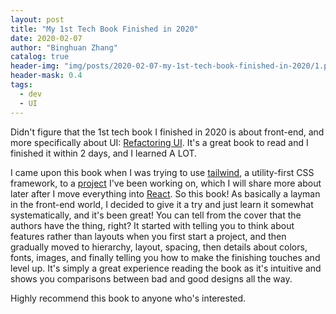 ```yaml
---
layout: post
title: "My 1st Tech Book Finished in 2020"
date: 2020-02-07
author: "Binghuan Zhang"
catalog: true
header-img: "img/posts/2020-02-07-my-1st-tech-book-finished-in-2020/1.png"
header-mask: 0.4
tags:
  - dev
  - UI
---
```


Didn't figure that the 1st tech book I finished in 2020 is about front-end, and more specifically about UI: [Refactoring UI](https://refactoringui.com/book/). It's a great book to read and I finished it within 2 days, and I learned A LOT.

I came upon this book when I was trying to use [tailwind](https://tailwindcss.com/), a utility-first CSS framework, to a [project](https://github.com/estepona/douban.fm-electron) I've been working on, which I will share more about later after I move everything into [React](https://reactjs.org/). So this book! As basically a layman in the front-end world, I decided to give it a try and just learn it somewhat systematically, and it's been great! You can tell from the cover that the authors have the thing, right? It started with telling you to think about features rather than layouts when you first start a project, and then gradually moved to hierarchy, layout, spacing, then details about colors, fonts, images, and finally telling you how to make the finishing touches and level up. It's simply a great experience reading the book as it's intuitive and shows you comparisons between bad and good designs all the way.

Highly recommend this book to anyone who's interested.
